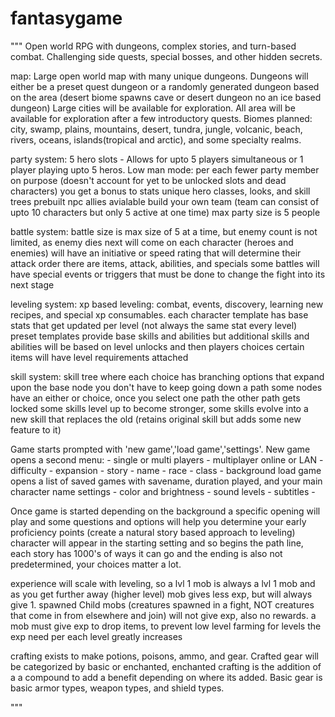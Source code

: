 # fantasygame
"""
Open world RPG with dungeons, complex stories, and turn-based combat. Challenging side quests, special bosses, and other hidden secrets.

map:
Large open world map with many unique dungeons.
Dungeons will either be a preset quest dungeon or a randomly generated dungeon based on the area (desert biome spawns cave or desert dungeon no an ice based dungeon)
Large cities will be available for exploration.
All area will be available for exploration after a few introductory quests. 
Biomes planned: city, swamp, plains, mountains, desert, tundra, jungle, volcanic, beach, rivers, oceans, islands(tropical and arctic), and some specialty realms.

party system:
5 hero slots - Allows for upto 5 players simultaneous or 1 player playing upto 5 heros.
Low man mode: per each fewer party member on purpose (doesn't account for yet to be unlocked slots and dead characters) you get a bonus to stats
unique hero classes, looks, and skill trees
prebuilt npc allies avialable
build your own team (team can consist of upto 10 characters but only 5 active at one time)
max party size is 5 people

battle system:
battle size is max size of 5 at a time, but enemy count is not limited, as enemy dies next will come on
each character (heroes and enemies) will have an initiative or speed rating that will determine their attack order
there are items, attack, abilities, and specials
some battles will have special events or triggers that must be done to change the fight into its next stage

leveling system:
xp based leveling: combat, events, discovery, learning new recipes, and special xp consumables.
each character template has base stats that get updated per level (not always the same stat every level)
preset templates provide base skills and abilities but additional skills and abilities will be based on level unlocks and then players choices
certain items will have level requirements attached

skill system:
skill tree where each choice has branching options that expand upon the base node
you don't have to keep going down a path
some nodes have an either or choice, once you select one path the other path gets locked
some skills level up to become stronger, some skills evolve into a new skill that replaces the old (retains original skill but adds some new feature to it)

Game starts prompted with 'new game','load game','settings'.
New game opens a second menu:
    - single or multi players
        - multiplayer online or LAN
    - difficulty
    - expansion
    - story 
    - name
    - race 
    - class 
    - background
load game opens a list of saved games with savename, duration played, and your main character name
settings
    - color and brightness
    - sound levels
    - subtitles
    - 

Once game is started depending on the background a specific opening will play and some questions and options will help you determine your early proficiency points 
(create a natural story based approach to leveling)
character will appear in the starting setting and so begins the path line, each story has 1000's of ways it can go and the ending is also not predetermined, your choices matter a lot.

experience will scale with leveling, so a lvl 1 mob is always a lvl 1 mob and as you get further away (higher level) mob gives less exp, but will always give 1.
spawned Child mobs (creatures spawned in a fight, NOT creatures that come in from elsewhere and join) will not give exp, also no rewards. 
a mob must give exp to drop items, to prevent low level farming for levels the exp need per each level greatly increases

crafting exists to make potions, poisons, ammo, and gear.
Crafted gear will be categorized by basic or enchanted, enchanted crafting is the addition of a a compound to add a benefit depending on where its added. 
Basic gear is basic armor types, weapon types, and shield types.


"""